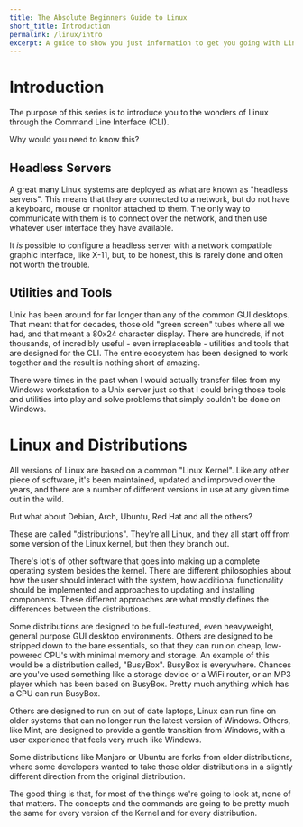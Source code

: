 ```yaml
---
title: The Absolute Beginners Guide to Linux
short_title: Introduction
permalink: /linux/intro
excerpt: A guide to show you just information to get you going with Linux, or to manage your new Raspberry Pi.
---
```


# Introduction

The purpose of this series is to introduce you to the wonders of Linux through the Command Line Interface (CLI).

Why would you need to know this?

## Headless Servers

A great many Linux systems are deployed as what are known as "headless servers".  This means that they are connected to a network, but do not have a keyboard, mouse or monitor attached to them.  The only way to communicate with them is to connect over the network, and then use whatever user interface they have available.

It *is* possible to configure a headless server with a network compatible graphic interface, like X-11, but, to be honest, this is rarely done and often not worth the trouble.

## Utilities and Tools

Unix has been around for far longer than any of the common GUI desktops.  That meant that for decades, those old "green screen" tubes where all we had, and that meant a 80x24 character display.  There are hundreds, if not thousands, of incredibly useful - even irreplaceable - utilities and tools that are designed for the CLI.  The entire ecosystem has been designed to work together and the result is nothing short of amazing.

There were times in the past when I would actually transfer files from my Windows workstation to a Unix server just so that I could bring those tools and utilities into play and solve problems that simply couldn't be done on Windows.

# Linux and Distributions

All versions of Linux are based on a common "Linux Kernel".  Like any other piece of software, it's been maintained, updated and improved over the years, and there are a number of different versions in use at any given time out in the wild.

But what about Debian, Arch, Ubuntu, Red Hat and all the others?

These are called "distributions".  They're all Linux, and they all start off from some version of the Linux kernel, but then they branch out.

There's lot's of other software that goes into making up a complete operating system besides the kernel.  There are different philosophies about how the user should interact with the system, how additional functionality should be implemented and approaches to updating and installing components.  These different approaches are what mostly defines the differences between the distributions.

Some distributions are designed to be full-featured, even heavyweight, general purpose GUI desktop environments.  Others are designed to be stripped down to the bare essentials, so that they can run on cheap, low-powered CPU's with minimal memory and storage.  An example of this would be a distribution called, "BusyBox".  BusyBox is everywhere.  Chances are you've used something like a storage device or a WiFi router, or an MP3 player which has been based on BusyBox.  Pretty much anything which has a CPU can run BusyBox.

Others are designed to run on out of date laptops, Linux can run fine on older systems that can no longer run the latest version of Windows.  Others, like Mint, are designed to provide a gentle transition from Windows, with a user experience that feels very much like Windows.

Some distributions like Manjaro or Ubuntu are forks from older distributions, where some developers wanted to take those older distributions in a slightly different direction from the original distribution.

The good thing is that, for most of the things we're going to look at, none of that matters.  The concepts and the commands are going to be pretty much the same for every version of the Kernel and for every distribution.
